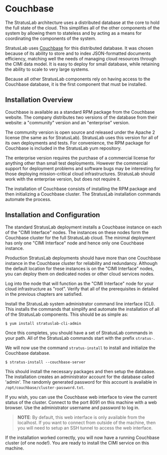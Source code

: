 
# Couchbase

The StratusLab architecture uses a distributed database at the core to
hold the full state of the cloud.  This simplifies all of the other
components of the system by allowing them to stateless and by acting
as a means for coordinating the components of the system.

StratusLab uses [Couchbase][couchbase] for this distributed database.
It was chosen because of its ability to store and to index
JSON-formatted documents efficiency, matching well the needs of
managing cloud resources through the CIMI data model.  It is easy to
deploy for small database, while retaining the ability to scale to
very large systems.

Because all other StratusLab components rely on having access to the
Couchbase database, it is the first component that must be installed. 

## Installation Overview

Couchbase is available as a standard RPM package from the Couchbase
website.  The company distributes two versions of the database from
their website: a "community" version and an "enterprise" version.

The community version is open source and released under the Apache 2
license (the same as for StratusLab).  StratusLab uses this version
for all of its own deployments and tests.  For convenience, the RPM
package for Couchbase is included in the StratusLab yum repository.

The enterprise version requires the purchase of a commercial license
for anything other than small test deployments.  However the
commercial support for deployment problems and software bugs may be
interesting for those deploying mission-critical cloud
infrastructures.  StratusLab should work with the enterprise version,
but does not require it.

The installation of Couchbase consists of installing the RPM package
and then initializing a Couchbase cluster.  The StratusLab
installation commands automate the process.

## Installation and Configuration

The standard StratusLab deployment installs a Couchbase instance on
each of the "CIMI Interface" nodes.  The instances on these nodes form
the Couchbase cluster for the full StratusLab cloud.  The minimal
deployment has only one "CIMI Interface" node and hence only one
Couchbase instance.

Production StratusLab deployments should have more than one Couchbase
instance in the Couchbase cluster for reliability and redundancy.
Although the default location for these instances is on the "CIMI
Interface" nodes, you can deploy them on dedicated nodes or other
cloud services nodes.

Log into the node that will function as the "CIMI Interface" node for
your cloud infrastructure as "root".  Verify that all of the
prerequisites in detailed in the previous chapters are satisfied.

Install the StratusLab system administrator command line interface
(CLI).  This installs the commands that simplify and automate the
installation of all of the StratusLab components.  This should be as
simple as:

    $ yum install stratuslab-cli-admin

Once this completes, you should have a set of StratusLab commands in
your path.  All of the StratusLab commands start with the prefix
`stratus-`. 

We will now use the command `stratus-install` to install and
initialize the Couchbase database.

    $ stratus-install --couchbase-server

This should install the necessary packages and then setup the
database.  The installation creates an administrator account for the
database called 'admin'.  The randomly generated password for this
account is available in `/opt/couchbase/cluster-password.txt`.

If you wish, you can use the Couchbase web interface to view the
current status of the cluster.  Connect to the port 8091 on this
machine with a web browser.  Use the administrator username and
password to log in.

> **NOTE**: By default, this web interface is only available from the
> localhost.  If you want to connect from outside of the machine, then
> you will need to setup an SSH tunnel to access the web interface.

If the installation worked correctly, you will now have a running
Couchbase cluster (of one node!).  You are ready to install the CIMI
service on this machine.


[couchbase]: http://couchbase.com
